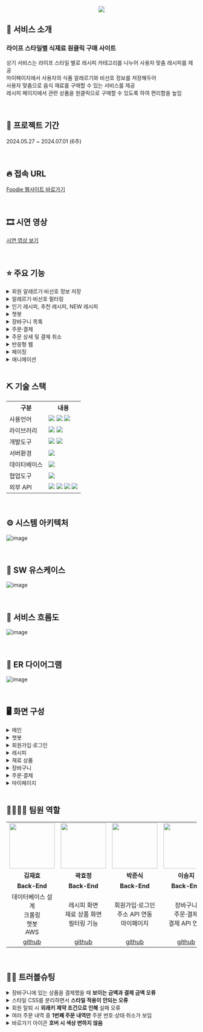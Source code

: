<div align="center"><img src="https://github.com/2024-SMHRD-SW-Fullstack-1/Foodie/assets/162679970/d36c7826-e012-450d-ba08-d7a585b50cb7"/></div>

## 👀 서비스 소개
### 라이프 스타일별 식재료 원클릭 구매 사이트
상기 서비스는 라이프 스타일 별로 레시피 카테고리를 나누어 사용자 맞춤 레시피를 제공<br>
마이페이지에서 사용자의 식품 알레르기와 비선호 정보를 저장해두어<br>
사용자 맞춤으로 음식 재료를 구매할 수 있는 서비스를 제공<br>
레시피 페이지에서 관련 상품을 원클릭으로 구매할 수 있도록 하여 편리함을 높임

<br>

## 📅 프로젝트 기간
2024.05.27 ~ 2024.07.01 (6주)

<br>

## 🔥 접속 URL
<a href="http://43.202.32.57/">Foodie 웹사이트 바로가기</a>

<br>

## 🎞 시연 영상
<a href="https://youtu.be/uAsiy1tu2Ow">시연 영상 보기</a>

<br>

## ⭐ 주요 기능
<details><summary>회원 알레르기·비선호 정보 저장</summary><div align="center">
<img height=400 src="https://github.com/2024-SMHRD-SW-Fullstack-1/Foodie/assets/162679970/142fffc5-0f03-45c1-9f23-a3e8cb8a5654"/>
</div></details>

<details><summary>알레르기·비선호 필터링</summary><div align="center">
<img height=400 src="https://github.com/2024-SMHRD-SW-Fullstack-1/Foodie/assets/162679970/1cd9cbdc-39e6-4ea8-91b7-a0de49faa9ec"/>
</div></details>

<details><summary>인기 레시피, 추천 레시피, NEW 레시피</summary><div align="center">
<img height=400 src="https://github.com/2024-SMHRD-SW-Fullstack-1/Foodie/assets/162679970/4a898a89-4a7b-441b-8ef6-8619bfba5d4d"/>
</div></details>

<details><summary>챗봇</summary><div align="center">
<img height=400 src="https://github.com/2024-SMHRD-SW-Fullstack-1/Foodie/assets/162679970/646206df-9d8a-44e4-b5da-71d67c916cab"/></div></details>

<details><summary>장바구니 목록</summary><div align="center">
<img height=400 src="https://github.com/2024-SMHRD-SW-Fullstack-1/Foodie/assets/162679970/4dadfbf8-9b90-4b25-addb-e68f16dcedf2"/></div></details>

<details><summary>주문·결제</summary><div align="center">
<img width=600 src="https://github.com/2024-SMHRD-SW-Fullstack-1/Foodie/assets/162679970/34758cc6-89d2-4b89-8a3a-7cae806047bb"/><br>
<img width=600 src="https://github.com/2024-SMHRD-SW-Fullstack-1/Foodie/assets/162679970/6fd10452-9a86-4dc1-9511-d3330fd0f7f1"/><br>
<img width=600 src="https://github.com/2024-SMHRD-SW-Fullstack-1/Foodie/assets/162679970/eb5ba2a0-9000-447b-8c1a-a7fc8676b5ee"/>
</div></details>

<details><summary>주문 상세 및 결제 취소</summary><div align="center">
<img height=350 src="https://github.com/2024-SMHRD-SW-Fullstack-1/Foodie/assets/162679970/9462eb5b-dff6-48d2-85e2-82aa28586e33"/></div></details>

<details><summary>반응형 웹</summary><div align="center">
<img height=350 src="https://github.com/2024-SMHRD-SW-Fullstack-1/Foodie/assets/162679970/81f751ec-a44b-4973-bbd5-ea42a089eafa"/>
</div></details>

<details><summary>페이징</summary><div align="center">
<img height=350 src="https://github.com/2024-SMHRD-SW-Fullstack-1/Foodie/assets/162679970/0ff4b416-4f91-4857-8d87-a45226916791"/>
</div></details>

<details><summary>애니메이션</summary><div align="center">
<img height=350 src="https://github.com/2024-SMHRD-SW-Fullstack-1/Foodie/assets/162679970/e5db303e-6dd3-4f7f-9cba-2e477263de83"/>
</div></details>
<br>

## ⛏ 기술 스택
<table>
    <tr>
        <th>구분</th>
        <th>내용</th>
    </tr>
    <tr>
        <td>사용언어</td>
        <td>
            <img src="https://img.shields.io/badge/JavaScript-F7DF1E?style=for-the-badge&logo=JavaScript&logoColor=white"/>
            <img src="https://img.shields.io/badge/Java-007396?style=for-the-badge&logo=java&logoColor=white"/>
            <img src="https://img.shields.io/badge/Python-3776AB?style=for-the-badge&logo=python&logoColor=white"/>
        </td>
    </tr>
    <tr>
        <td>라이브러리</td>
        <td>
            <img src="https://img.shields.io/badge/BootStrap-7952B3?style=for-the-badge&logo=BootStrap&logoColor=white"/>
            <img src="https://img.shields.io/badge/MYBATIS-000000?style=for-the-badge&logo=mybatis&logoColor=white"/>
        </td>
    </tr>
    <tr>
        <td>개발도구</td>
        <td>
            <img src="https://img.shields.io/badge/Spring-6DB33F?style=for-the-badge&logo=spring&logoColor=white"/>
            <img src="https://img.shields.io/badge/VSCode-007ACC?style=for-the-badge&logo=VisualStudioCode&logoColor=white"/>
        </td>
    </tr>
    <tr>
        <td>서버환경</td>
        <td>
            <img src="https://img.shields.io/badge/Apache Tomcat-D22128?style=for-the-badge&logo=Apache Tomcat&logoColor=white"/>
        </td>
    </tr>
    <tr>
        <td>데이터베이스</td>
        <td>
            <img src="https://img.shields.io/badge/MySQL-005C84?style=for-the-badge&logo=mysql&logoColor=white"/>
        </td>
    </tr>
    <tr>
        <td>협업도구</td>
        <td>
            <img src="https://img.shields.io/badge/GitHub-181717?style=for-the-badge&logo=GitHub&logoColor=white"/>
        </td>
    </tr>
    <tr>
        <td>외부 API</td>
        <td>
            <img src="https://img.shields.io/badge/Kakao_Address_API-FEE500?style=for-the-badge&logo=kakao&logoColor=black"/>
            <img src="https://img.shields.io/badge/I'mport_Kakao_Pay_API-FFCD00?style=for-the-badge&logo=kakao&logoColor=black"/>
            <img src="https://img.shields.io/badge/ChatGPT_OpenAI_API-412991?style=for-the-badge&logo=openai&logoColor=white"/>
            <img src="https://img.shields.io/badge/Chatbase_API-005C9E?style=for-the-badge&logo=chatbase&logoColor=white"/>
        </td>
</tr>
</table>

<br>

## ⚙ 시스템 아키텍처
![image](https://github.com/2024-SMHRD-SW-Fullstack-1/Foodie/assets/162679970/ec1dca93-4551-4bb4-a6cb-2b705c5bddcb)

<br>

## 📌 SW 유스케이스
![image](https://github.com/2024-SMHRD-SW-Fullstack-1/Foodie/assets/162679970/e6fa8edb-ad70-4b66-9896-83bee7def2a3)

<br>

## 📌 서비스 흐름도
![image](https://github.com/2024-SMHRD-SW-Fullstack-1/Foodie/assets/162679970/5383e89d-3903-4a3c-bd5d-853992b8779a)

<br>

## 📌 ER 다이어그램
![image](https://github.com/2024-SMHRD-SW-Fullstack-1/Foodie/assets/162679970/8ea7a765-05cd-4a57-b1c7-da3f275e096a)

<br>

## 🖥 화면 구성
<details><summary>메인</summary><div align="center">
<img width=650 src="https://github.com/2024-SMHRD-SW-Fullstack-1/Foodie/assets/162679970/ac20ab82-8886-4d1d-a5c8-5a3f6dde3adb"/>
</div></details>

<details><summary>챗봇</summary><div align="center">
<img height=400 src="https://github.com/2024-SMHRD-SW-Fullstack-1/Foodie/assets/162679970/646206df-9d8a-44e4-b5da-71d67c916cab"/>
</div></details>

<details><summary>회원가입·로그인</summary><div align="center">
<img width=650 src="https://github.com/2024-SMHRD-SW-Fullstack-1/Foodie/assets/162679970/ba740888-8afb-4826-965f-86c914c151b3"/>
</div></details>

<details><summary>레시피</summary><div align="center">
<img width=650 src="https://github.com/2024-SMHRD-SW-Fullstack-1/Foodie/assets/162679970/82153c8d-3272-468a-b22e-55bf8246ef45"/>
</div></details>

<details><summary>재료 상품</summary><div align="center">
<img width=650 src="https://github.com/2024-SMHRD-SW-Fullstack-1/Foodie/assets/162679970/29b2ff5a-0682-498a-9623-28a2e5e0e64e"/>
</div></details>

<details><summary>장바구니</summary><div align="center">
<img width=650 src="https://github.com/2024-SMHRD-SW-Fullstack-1/Foodie/assets/162679970/62409f97-7d2c-4f56-973e-5d5a83ef4259"/>
</div></details>

<details><summary>주문·결제</summary><div align="center">
<img width=650 src="https://github.com/2024-SMHRD-SW-Fullstack-1/Foodie/assets/162679970/6fd10452-9a86-4dc1-9511-d3330fd0f7f1"/><br>
<img width=650 src="https://github.com/2024-SMHRD-SW-Fullstack-1/Foodie/assets/162679970/eb5ba2a0-9000-447b-8c1a-a7fc8676b5ee"/>
</div></details>

<details><summary>마이페이지</summary><div align="center">
<img width=650 src="https://github.com/2024-SMHRD-SW-Fullstack-1/Foodie/assets/162679970/7b1e4b40-4bfd-46f7-9ca6-320cd5b49fea"/>
</div></details>

<br>

## 👨‍👩‍👦‍👦 팀원 역할
<table align=center>
  <tr>
    <td align="center"><img src="https://github.com/2024-SMHRD-SW-Fullstack-1/Foodie/assets/162679970/9ed6d1e9-00dd-4b83-a9ba-185ffe51df54" width="120" height="120"/></td>
    <td align="center"><img src="https://github.com/2024-SMHRD-SW-Fullstack-1/Foodie/assets/162679970/0a959739-99b0-40e2-b1e8-a39549432a27" width="120" height="120"/></td>
    <td align="center"><img src="https://github.com/2024-SMHRD-SW-Fullstack-1/Foodie/assets/162679970/6cf691ff-10f5-4905-86a8-797683d8772b" width="120" height="120"/></td>
    <td align="center"><img src="https://github.com/2024-SMHRD-SW-Fullstack-1/Foodie/assets/162679970/3776bdbb-7e33-4b9a-be21-ec4c5b64c79a" width="120" height="120"/></td>
    <td align="center"><img src="https://github.com/2024-SMHRD-SW-Fullstack-1/Foodie/assets/162679970/96157b81-d14f-4a9e-8e58-edaddeba1a82" width="120" height="120"/></td>
  </tr>
  <tr>
    <td align="center"><strong>김재효</strong></td>
    <td align="center"><strong>곽효정</strong></td>
    <td align="center"><strong>박준식</strong></td>
    <td align="center"><strong>이승지</strong></td>
    <td align="center"><strong>홍지연</strong></td>
  </tr>
  <tr>
    <td align="center"><b>Back-End</b></td>
    <td align="center"><b>Back-End</b></td>
    <td align="center"><b>Back-End</b></td>
    <td align="center"><b>Back-End</b></td>
    <td align="center"><b>Front-End</b></td>
  </tr>
  <tr>
    <td align="center">데이터베이스 설계<br>크롤링<br>챗봇<br>AWS</td>
    <td align="center">레시피 화면<br>재료 상품 화면<br>필터링 기능</td>
    <td align="center">회원가입·로그인<br>주소 API 연동<br>마이페이지</td>
    <td align="center">장바구니<br>주문·결제<br>결제 API 연동</td>
    <td align="center">메인 화면<br>통합 검색 기능<br>UI·UX</td>
  </tr>
  <tr>
    <td align="center"><a href="https://github.com/JaehyoDev" target='_blank'>github</a></td>
    <td align="center"><a href="https://github.com/hyoj1201" target='_blank'>github</a></td>
    <td align="center"><a href="https://github.com/pppppjjjjj1" target='_blank'>github</a></td>
    <td align="center"><a href="https://github.com/LeeSeungJi27" target='_blank'>github</a></td>
    <td align="center"><a href="https://github.com/HongJiye0n" target='_blank'>github</a></td>
  </tr>
</table>

<br>

## 🤾‍♂️ 트러블슈팅
<details><summary>장바구니에 있는 상품을 결제했을 때 <b>보이는 금액과 결제 금액 오류</b></summary>
<img src="https://github.com/2024-SMHRD-SW-Fullstack-1/Foodie/assets/162679970/bd431c8c-a3b9-4b11-aa2a-395b244596be"/><br>
1. 자바 스크립트 숫자 포맷팅 시 콤마 뒤 숫자를 인식하지 못함<br>
2. 해당 변수에 replace(/,/g,*)를 넣어 <b>원래 값을 넘겨</b> 해결
</div></details>

<details><summary>스타일 CSS를 분리하면서 <b>스타일 적용이 안되는 오류</b></summary>
<img src="https://github.com/2024-SMHRD-SW-Fullstack-1/Foodie/assets/162679970/2ffb0a18-dbed-43bf-ba98-1cc629a7f885"/><br>
1. 상대 경로로 설정되어서 이전 페이지의 경로가 누적됨<br>
2. c:url 태그를 사용하여 상대 경로를 <b>절대 경로로 변환</b>하여 해결
</div></details>

<details><summary>회원 탈퇴 시 <b>외래키 제약 조건으로 인해</b> 실패 오류</summary>
<img src="https://github.com/2024-SMHRD-SW-Fullstack-1/Foodie/assets/162679970/f8db2f44-23b4-4f7b-a274-0a3d304679af"/><br>
1. 외래키 제약 조건으로 인해 외래키 테이블의 데이터 삭제 실패<br>
2. 외래키 옵션을 <b>Cascade로 설정</b>하여 해결
</div></details>

<details><summary>여러 주문 내역 중 <b>1번째 주문 내역만</b> 주문 번호·상태·취소가 보임</summary>
<img src="https://github.com/2024-SMHRD-SW-Fullstack-1/Foodie/assets/162679970/3ba8c499-1142-42cb-819b-c975ef733e0e"/><br>
1. 중첩 반복문의 현재 반복 상태가 초기화되지 않음<br>
2. <b>c:set 태그에 초기화 변수</b>를 설정하여 해결
</div></details>

<details><summary>바로가기 아이콘 <b>호버 시 색상 변하지 않음</b></summary>
<img src="https://github.com/2024-SMHRD-SW-Fullstack-1/Foodie/assets/162679970/18215275-d3b4-432f-99e6-083e85c12348"/><br>
1. i 태그가 아닌 svg 파일은 color 속성이 적용되지 않음<br>
2. <b>fill 속성을 사용</b>해서 색상을 변경시킴
</div></details>

